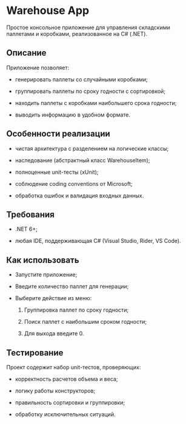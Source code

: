 # Warehouse App

Простое консольное приложение для управления складскими паллетами и коробками, реализованное на C# (.NET).

## Описание

Приложение позволяет:

- генерировать паллеты со случайными коробками;

- группировать паллеты по сроку годности с сортировкой;

- находить паллеты с коробками наибольшего срока годности;

- выводить информацию в удобном формате.

## Особенности реализации

- чистая архитектура с разделением на логические классы;

- наследование (абстрактный класс WarehouseItem);

- полноценные unit-тесты (xUnit);

- соблюдение coding conventions от Microsoft;

- обработка ошибок и валидация входных данных.

## Требования

- .NET 6+;

- любая IDE, поддерживающая C# (Visual Studio, Rider, VS Code).

## Как использовать

- Запустите приложение;

- Введите количество паллет для генерации;

- Выберите действие из меню:

    1. Группировка паллет по сроку годности;

    2. Поиск паллет с наибольшим сроком годности;

    3. Для выхода введите 0.

## Тестирование

Проект содержит набор unit-тестов, проверяющих:

- корректность расчетов объема и веса;

- логику работы конструкторов;

- правильность сортировки и группировки;

- обработку исключительных ситуаций.